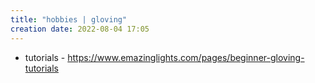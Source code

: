 ```yaml
---
title: "hobbies | gloving"
creation date: 2022-08-04 17:05
---
```


- tutorials - https://www.emazinglights.com/pages/beginner-gloving-tutorials